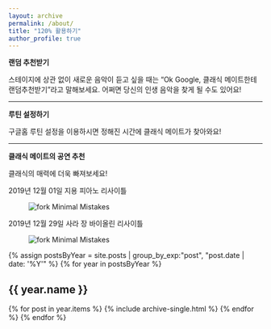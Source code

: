 ```yaml
---
layout: archive
permalink: /about/
title: "120% 활용하기"
author_profile: true
---
```


**랜덤 추천받기**

스테이지에 상관 없이 새로운 음악이 듣고 싶을 때는 “Ok Google, 클래식 메이트한테 랜덤추천받기”라고 말해보세요. 어쩌면 당신의 인생 음악을 찾게 될 수도 있어요!

---

**루틴 설정하기**

구글홈 루틴 설정을 이용하시면 정해진 시간에 클래식 메이트가 찾아와요!

---

**클래식 메이트의 공연 추천**

클래식의 매력에 더욱 빠져보세요!

2019년 12월 01일
지용 피아노 리사이틀

<figure>
  <img src="{{ '/assets/images/concert1.jpg' | http://ticket.interpark.com/Ticket/Goods/GoodsInfo.asp?GoodsCode=19010644 }}" alt="fork Minimal Mistakes">
</figure>

2019년 12월 29일
사라 장 바이올린 리사이틀

<figure>
  <img src="{{ '/assets/images/concert2.jpg' | http://ticket.interpark.com/Ticket/Goods/GoodsInfo.asp?GoodsCode=19010938 }}" alt="fork Minimal Mistakes">
</figure>

{% assign postsByYear = site.posts | group_by_exp:"post", "post.date | date: '%Y'"  %}
{% for year in postsByYear %}
  <h2 id="{{ year.name | slugify }}" class="archive__subtitle">{{ year.name }}</h2>
  {% for post in year.items %}
    {% include archive-single.html %}
  {% endfor %}
{% endfor %}